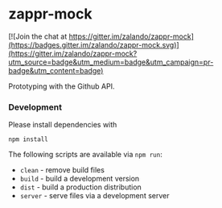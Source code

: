 # zappr-mock

[![Join the chat at https://gitter.im/zalando/zappr-mock](https://badges.gitter.im/zalando/zappr-mock.svg)](https://gitter.im/zalando/zappr-mock?utm_source=badge&utm_medium=badge&utm_campaign=pr-badge&utm_content=badge)

Prototyping with the Github API.

### Development

Please install dependencies with

```
npm install
```

The following scripts are available via `npm run`:

* `clean` - remove build files
* `build` - build a development version
* `dist` - build a production distribution
* `server` - serve files via a development server
